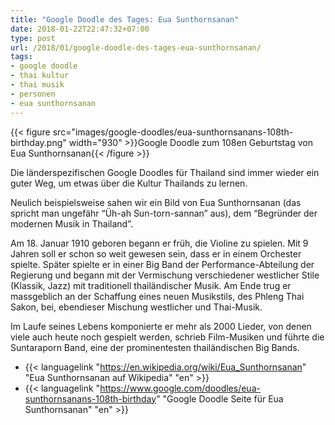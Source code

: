 ```yaml
---
title: "Google Doodle des Tages: Eua Sunthornsanan"
date: 2018-01-22T22:47:32+07:00
type: post
url: /2018/01/google-doodle-des-tages-eua-sunthornsanan/
tags:
- google doodle
- thai kultur
- thai musik
- personen
- eua sunthornsanan
---
```


{{< figure src="images/google-doodles/eua-sunthornsanans-108th-birthday.png" width="930" >}}Google Doodle zum 108en Geburtstag von Eua Sunthornsanan{{< /figure >}}

Die länderspezifischen Google Doodles für Thailand sind immer wieder ein guter Weg, um etwas über die Kultur Thailands zu lernen.

Neulich beispielsweise sahen wir ein Bild von Eua Sunthornsanan (das spricht man ungefähr “Üh-ah Sun-torn-sannan” aus), dem “Begründer der modernen Musik in Thailand”.

Am 18. Januar 1910 geboren begann er früh, die Violine zu spielen. Mit 9 Jahren soll er schon so weit gewesen sein, dass er in einem Orchester spielte. Später spielte er in einer Big Band der Performance-Abteilung der Regierung und begann mit der Vermischung verschiedener westlicher Stile (Klassik, Jazz) mit traditionell thailändischer Musik. Am Ende trug er massgeblich an der Schaffung eines neuen Musikstils, des Phleng Thai Sakon, bei, ebendieser Mischung westlicher und Thai-Musik.

Im Laufe seines Lebens komponierte er mehr als 2000 Lieder, von denen viele auch heute noch gespielt werden, schrieb Film-Musiken und führte die Suntaraporn Band, eine der prominentesten thailändischen Big Bands.

- {{< languagelink "https://en.wikipedia.org/wiki/Eua_Sunthornsanan" "Eua Sunthornsanan auf Wikipedia" "en" >}}
- {{< languagelink "https://www.google.com/doodles/eua-sunthornsanans-108th-birthday" "Google Doodle Seite für Eua Sunthornsanan" "en" >}}
